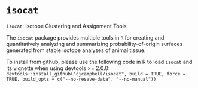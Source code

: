 # `isocat`
`isocat`: Isotope Clustering and Assignment Tools

The `isocat` package provides multiple tools in `R` for creating and quantitatively analyzing and summarizing probability-of-origin surfaces generated from stable isotope analyses of animal tissue.

To install from github, please use the following code in R to load `isocat` and its vignette when using devtools >= 2.0.0:
`devtools::install_github("cjcampbell/isocat", build = TRUE, force = TRUE, build_opts = c("--no-resave-data", "--no-manual"))`
